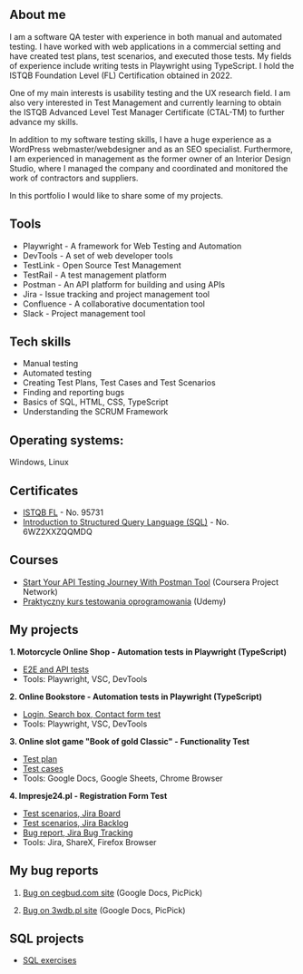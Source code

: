 
## About me

I am a software QA tester with experience in both manual and automated testing. I have worked with web applications in a commercial setting and have created test plans, test scenarios, and executed those tests. My fields of experience include writing tests in Playwright using TypeScript. I hold the ISTQB Foundation Level (FL) Certification obtained in 2022.

One of my main interests is usability testing and the UX research field. I am also very interested in Test Management and currently learning to obtain the ISTQB Advanced Level Test Manager Certificate (CTAL-TM) to further advance my skills.

In addition to my software testing skills, I have a huge experience as a WordPress webmaster/webdesigner and as an SEO specialist. Furthermore, I am experienced in management as the former owner of an Interior Design Studio, where I managed the company and coordinated and monitored the work of contractors and suppliers.

In this portfolio I would like to share some of my projects.

## Tools
- Playwright - A framework for Web Testing and Automation
- DevTools - A set of web developer tools
- TestLink - Open Source Test Management
- TestRail - A test management platform
- Postman - An API platform for building and using APIs
- Jira - Issue tracking and project management tool
- Confluence - A collaborative documentation tool
- Slack - Project management tool

## Tech skills
- Manual testing
- Automated testing
- Creating Test Plans, Test Cases and Test Scenarios
- Finding and reporting bugs
- Basics of SQL, HTML, CSS, TypeScript
- Understanding the SCRUM Framework

## Operating systems: 
Windows, Linux 

## Certificates
- [ISTQB FL](https://www.gasq.org/en/certification/check-a-certificate.html) - No. 95731
- [Introduction to Structured Query Language (SQL)](https://www.coursera.org/account/accomplishments/certificate/6WZ2XXZQQMDQ) - No. 6WZ2XXZQQMDQ

## Courses
- [Start Your API Testing Journey With Postman Tool](https://www.coursera.org/account/accomplishments/certificate/F2TG4DMUQGHK) (Coursera Project Network)
- [Praktyczny kurs testowania oprogramowania](https://www.udemy.com/certificate/UC-490b9260-1228-4852-8988-e682d51fc4ec/) (Udemy)

## My projects

**1. Motorcycle Online Shop - Automation tests in Playwright (TypeScript)**
- [E2E and API tests](https://github.com/ElzbietaZofia/playwright-motorcycle-shop)
- Tools: Playwright, VSC, DevTools

**2. Online Bookstore - Automation tests in Playwright (TypeScript)**
- [Login, Search box, Contact form test](https://github.com/ElzbietaZofia/playwright_project_nowela)
- Tools: Playwright, VSC, DevTools

**3. Online slot game "Book of gold Classic" - Functionality Test**
- [Test plan](https://drive.google.com/file/d/1FCst8JzZHq9XHOZLnrS5BGNU1YPkz8qR/view?usp=sharing)
- [Test cases](https://docs.google.com/spreadsheets/d/1VO187ttuftSpm7QGoDKAgQgF25rIEWJfC2DKHK-4kU4/edit?usp=sharing)
- Tools: Google Docs, Google Sheets, Chrome Browser

**4. Impresje24.pl -  Registration Form Test**
- [Test scenarios, Jira Board](https://drive.google.com/file/d/1Tibbuew7l6tby9I3oiBuNpHzRfYR8Bi9/view?usp=sharing)
- [Test scenarios, Jira Backlog](https://drive.google.com/file/d/1BOKU9ZqkNyyK3Ex3ATX5POtqSjKSHB76/view?usp=sharing)
- [Bug report, Jira Bug Tracking](https://drive.google.com/file/d/1ghlE_XsK04QBu9xBdEuXz7NATbUef3GE/view?usp=sharing)
- Tools: Jira, ShareX, Firefox Browser


## My bug reports
1. [Bug on cegbud.com site](https://drive.google.com/file/d/1O8seFwDDyiUGVvEFejaEXajSewqwJsJb/view?usp=sharing) (Google Docs, PicPick)

2. [Bug on 3wdb.pl site](https://docs.google.com/document/d/1bEuD07Snl7-4OGtSBdWw-tUSqX-PqAgvHBU7d5ZzwAE/edit?usp=sharing) (Google Docs, PicPick)

## SQL projects
- [SQL exercises](https://github.com/ElzbietaZofia/SQL-exercises)
